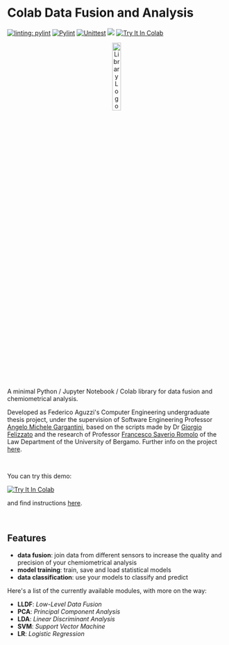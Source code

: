 # Colab Data Fusion and Analysis

[![linting: pylint](https://img.shields.io/badge/linting-pylint-yellowgreen)](https://github.com/pylint-dev/pylint)
[![Pylint](https://github.com/f-aguzzi/tesi/actions/workflows/pylint.yml/badge.svg)](https://github.com/f-aguzzi/tesi/)
[![Unittest](https://github.com/f-aguzzi/tesi/actions/workflows/unittest.yml/badge.svg)](https://github.com/f-aguzzi/tesi/)
[![](https://img.shields.io/badge/Read_the_docs-GitHub_Pages-orange)](https://f-aguzzi.github.io/tesi/)
[![Try It In Colab](https://colab.research.google.com/assets/colab-badge.svg)](https://colab.research.google.com/github/f-aguzzi/tesi/blob/main/src/notebook.ipynb)

<p align="center">
  <img src="https://raw.githubusercontent.com/f-aguzzi/tesi/main/docs/static/img/logo.svg" alt="Library Logo" style="width: 20%;">
</p>

A minimal Python / Jupyter Notebook / Colab library for data fusion and
chemiometrical analysis.

Developed as Federico Aguzzi's Computer Engineering undergraduate thesis
project, under the supervision of Software Engineering Professor
[Angelo Michele Gargantini](https://cs.unibg.it/gargantini/),
based on the scripts made by Dr
[Giorgio Felizzato](https://www.unibg.it/ugov/person/139887)
and the research of Professor
[Francesco Saverio Romolo](https://www.unibg.it/ugov/person/80828)
of the Law Department of the University of Bergamo. Further info on the project
[here](https://f-aguzzi.github.io/tesi/project).

<br />

You can try this demo:

[![Try It In Colab](https://colab.research.google.com/assets/colab-badge.svg)](https://colab.research.google.com/github/f-aguzzi/tesi/blob/main/src/notebook.ipynb)

and find instructions [here](https://f-aguzzi.github.io/tesi/docs/tutorial).

<br />

## Features

- **data fusion**: join data from different sensors to increase the quality and
  precision of your chemiometrical analysis
- **model training**: train, save and load statistical models
- **data classification**: use your models to classify and predict

Here's a list of the currently available modules, with more on the way:
- **LLDF**: *Low-Level Data Fusion*
- **PCA**: *Principal Component Analysis*
- **LDA**: *Linear Discriminant Analysis*
- **SVM**: *Support Vector Machine*
- **LR**: *Logistic Regression*
